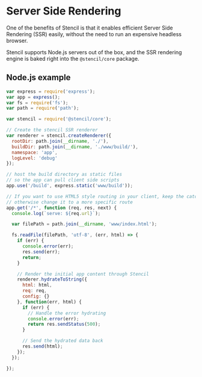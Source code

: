 # Server Side Rendering

One of the benefits of Stencil is that it enables efficient Server Side Rendering (SSR) easily, without the need to run an expensive headless browser.

Stencil supports Node.js servers out of the box, and the SSR rendering engine is baked right into the `@stencil/core` package.


## Node.js example

```javascript
var express = require('express');
var app = express();
var fs = require('fs');
var path = require('path');

var stencil = require('@stencil/core');

// Create the stencil SSR renderer
var renderer = stencil.createRenderer({
  rootDir: path.join(__dirname, './'),
  buildDir: path.join(__dirname, './www/build/'),
  namespace: 'app',
  logLevel: 'debug'
});

// host the build directory as static files
// so the app can pull client side scripts
app.use('/build', express.static('www/build'));

// If you want to use HTML5 style routing in your client, keep the catch-all route handler here,
// otherwise change it to a more specific route
app.get('/*', function (req, res, next) {
  console.log(`serve: ${req.url}`);

  var filePath = path.join(__dirname, 'www/index.html');

  fs.readFile(filePath, 'utf-8', (err, html) => {
    if (err) {
      console.error(err);
      res.send(err);
      return;
    }

    // Render the initial app content through Stencil
    renderer.hydrateToString({
      html: html,
      req: req,
      config: {}
    }, function(err, html) {
      if (err) {
        // Handle the error hydrating
        console.error(err);
        return res.sendStatus(500);
      }

      // Send the hydrated data back
      res.send(html);
    });
  });

});
```
